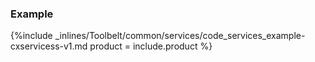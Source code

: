 


### Example



{%include _inlines/Toolbelt/common/services/code_services_example-cxservicess-v1.md  product = include.product %}




